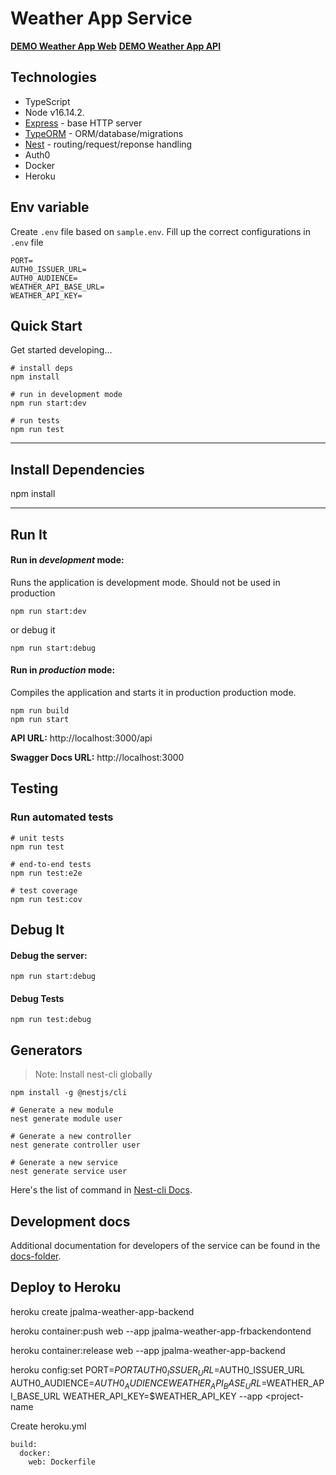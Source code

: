 # Weather App Service


**[DEMO Weather App Web](https://jpalma-weather-app-frontend.herokuapp.com/login)** 
**[DEMO Weather App API](https://jpalma-weather-app-backend.herokuapp.com/)** 


## Technologies
- TypeScript
- Node v16.14.2.
- [Express](http://expressjs.com/) - base HTTP server
- [TypeORM](https://typeorm.github.io/) - ORM/database/migrations
- [Nest](https://nestjs.com/) - routing/request/reponse handling
- Auth0
- Docker
- Heroku


## Env variable
Create `.env` file based on `sample.env`.
Fill up the correct configurations in `.env` file

```
PORT=
AUTH0_ISSUER_URL=
AUTH0_AUDIENCE=
WEATHER_API_BASE_URL=
WEATHER_API_KEY=
```

## Quick Start

Get started developing...

```shell
# install deps
npm install

# run in development mode
npm run start:dev

# run tests
npm run test
```

---

## Install Dependencies

npm install


---

## Run It
#### Run in *development* mode:
Runs the application is development mode. Should not be used in production

```shell
npm run start:dev
```

or debug it

```shell
npm run start:debug
```

#### Run in *production* mode:

Compiles the application and starts it in production production mode.

```shell
npm run build
npm run start
```


**API URL:** http://localhost:3000/api

**Swagger Docs URL:** http://localhost:3000

## Testing
### Run automated tests

```shell
# unit tests
npm run test

# end-to-end tests
npm run test:e2e

# test coverage
npm run test:cov
```

## Debug It

#### Debug the server:

```
npm run start:debug
```

#### Debug Tests

```
npm run test:debug
```

## Generators
> Note: Install nest-cli globally
```shell
npm install -g @nestjs/cli

# Generate a new module
nest generate module user

# Generate a new controller
nest generate controller user

# Generate a new service
nest generate service user
```

Here's the list of command in [Nest-cli Docs](https://docs.nestjs.com/cli/usages#nest-generate).

## Development docs

Additional documentation for developers of the service can be found in the [docs-folder](docs/).



## Deploy to Heroku

heroku create jpalma-weather-app-backend

heroku container:push web --app jpalma-weather-app-frbackendontend

heroku container:release web --app jpalma-weather-app-backend

heroku config:set PORT=$PORT AUTH0_ISSUER_URL=$AUTH0_ISSUER_URL AUTH0_AUDIENCE=$AUTH0_AUDIENCE WEATHER_API_BASE_URL=$WEATHER_API_BASE_URL WEATHER_API_KEY=$WEATHER_API_KEY --app <project-name

Create heroku.yml
```
build:
  docker:
    web: Dockerfile

```